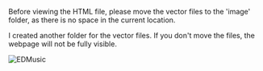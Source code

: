 Before viewing the HTML file, please move the vector files to the 'image' folder, as there is no space in the current location.

I created another folder for the vector files. If you don't move the files, the webpage will not be fully visible.







![EDMusic](https://github.com/Surendhargladveen/EDMmusic-using-React.js/assets/142723780/f4951f32-6443-485e-9d98-93f2cc441062)














